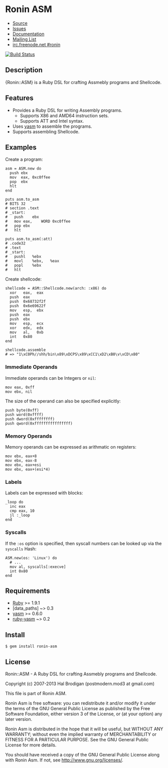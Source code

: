# Ronin ASM

* [Source](https://github.com/ronin-ruby/ronin-asm)
* [Issues](https://github.com/ronin-ruby/ronin-asm/issues)
* [Documentation](http://rubydoc.info/github/ronin-ruby/ronin-asm/frames)
* [Mailing List](https://groups.google.com/group/ronin-ruby)
* [irc.freenode.net #ronin](http://ronin-ruby.github.com/irc/)

[![Build Status](https://secure.travis-ci.org/ronin-ruby/ronin-asm.png?branch=master)](https://travis-ci.org/ronin-ruby/ronin-asm)

## Description

{Ronin::ASM} is a Ruby DSL for crafting Assmebly programs and Shellcode.

## Features

* Provides a Ruby DSL for writing Assembly programs.
  * Supports X86 and AMD64 instruction sets.
  * Supports ATT and Intel syntax.
* Uses [yasm] to assemble the programs.
* Supports assembling Shellcode.

## Examples

Create a program:

    asm = ASM.new do
      push ebx
      mov  eax, 0xc0ffee
      pop  ebx
      hlt
    end

    puts asm.to_asm
    # BITS 32
    # section .text
    # _start:
    #	push	ebx
    #	mov	eax,	WORD 0xc0ffee
    #	pop	ebx
    #	hlt

    puts asm.to_asm(:att)
    # .code32
    # .text
    # _start:
    #	pushl	%ebx
    #	movl	%ebx,	%eax
    #	popl	%ebx
    #	hlt

Create shellcode:

    shellcode = ASM::Shellcode.new(arch: :x86) do
      xor   eax,  eax
      push  eax
      push  0x68732f2f
      push  0x6e69622f
      mov   esp,  ebx
      push  eax
      push  ebx
      mov   esp,  ecx
      xor   edx,  edx
      mov   al,   0xb
      int   0x80
    end
    
    shellcode.assemble
    # => "1\xC0Ph//shh/bin\x89\xDCPS\x89\xCC1\xD2\xB0\v\xCD\x80"

### Immediate Operands

Immediate operands can be Integers or `nil`:

    mov eax, 0xff
    mov ebx, nil

The size of the operand can also be specified explicitly:

    push byte(0xff)
    push word(0xffff)
    push dword(0xffffffff)
    push qword(0xffffffffffffffff)

### Memory Operands

Memory operands can be expressed as arithmatic on registers:

    mov ebx, eax+8
    mov ebx, eax-8
    mov ebx, eax+esi
    mov ebx, eax+(esi*4)

### Labels

Labels can be expressed with blocks:

    _loop do
      inc eax
      cmp eax, 10
      jl :_loop
    end

### Syscalls

If the `:os` option is specified, then syscall numbers can be looked up via the 
`syscalls` Hash:

    ASM.new(os: 'Linux') do
      # ...
      mov al, syscalls[:execve]
      int 0x80
    end

## Requirements

* [Ruby] >= 1.9.1
* [data\_paths] ~> 0.3
* [yasm] >= 0.6.0
* [ruby-yasm] ~> 0.2

## Install

    $ gem install ronin-asm

## License

Ronin::ASM - A Ruby DSL for crafting Assmebly programs and Shellcode.

Copyright (c) 2007-2013 Hal Brodigan (postmodern.mod3 at gmail.com)

This file is part of Ronin ASM.

Ronin Asm is free software: you can redistribute it and/or modify
it under the terms of the GNU General Public License as published by
the Free Software Foundation, either version 3 of the License, or
(at your option) any later version.

Ronin Asm is distributed in the hope that it will be useful,
but WITHOUT ANY WARRANTY; without even the implied warranty of
MERCHANTABILITY or FITNESS FOR A PARTICULAR PURPOSE.  See the
GNU General Public License for more details.

You should have received a copy of the GNU General Public License
along with Ronin Asm.  If not, see <http://www.gnu.org/licenses/>.

[Ruby]: http://www.ruby-lang.org
[yasm]: http://yasm.tortall.net/
[data_paths]: https://github.com/postmodern/data_paths#readme
[ruby-yasm]: https://github.com/sophsec/ruby-yasm#readme
